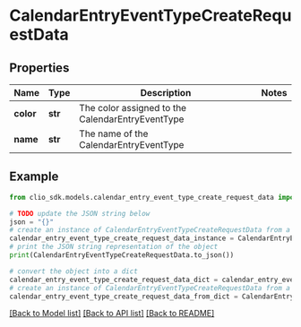 # CalendarEntryEventTypeCreateRequestData


## Properties

Name | Type | Description | Notes
------------ | ------------- | ------------- | -------------
**color** | **str** | The color assigned to the CalendarEntryEventType | 
**name** | **str** | The name of the CalendarEntryEventType | 

## Example

```python
from clio_sdk.models.calendar_entry_event_type_create_request_data import CalendarEntryEventTypeCreateRequestData

# TODO update the JSON string below
json = "{}"
# create an instance of CalendarEntryEventTypeCreateRequestData from a JSON string
calendar_entry_event_type_create_request_data_instance = CalendarEntryEventTypeCreateRequestData.from_json(json)
# print the JSON string representation of the object
print(CalendarEntryEventTypeCreateRequestData.to_json())

# convert the object into a dict
calendar_entry_event_type_create_request_data_dict = calendar_entry_event_type_create_request_data_instance.to_dict()
# create an instance of CalendarEntryEventTypeCreateRequestData from a dict
calendar_entry_event_type_create_request_data_from_dict = CalendarEntryEventTypeCreateRequestData.from_dict(calendar_entry_event_type_create_request_data_dict)
```
[[Back to Model list]](../README.md#documentation-for-models) [[Back to API list]](../README.md#documentation-for-api-endpoints) [[Back to README]](../README.md)



